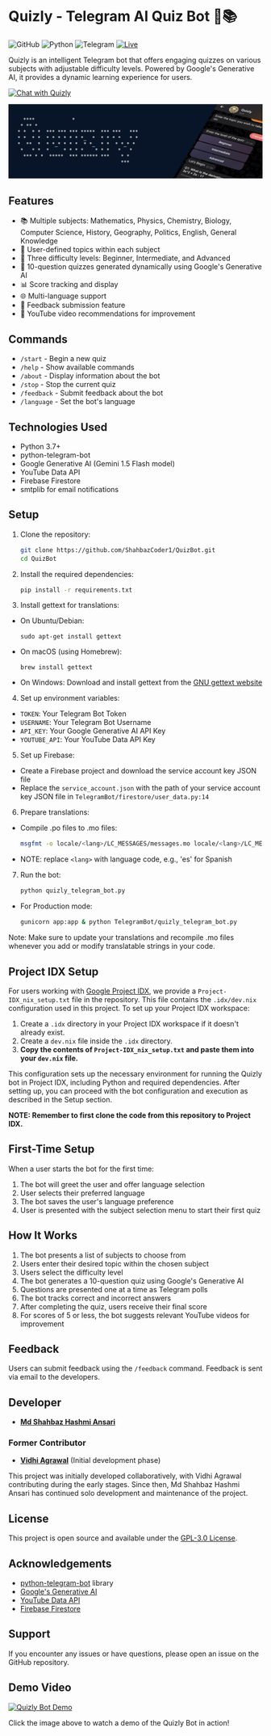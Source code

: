 # Quizly - Telegram AI Quiz Bot 🤖📚

![GitHub](https://img.shields.io/github/license/ShahbazCoder1/QuizBot)
![Python](https://img.shields.io/badge/python-3.7%2B-blue)
![Telegram](https://img.shields.io/badge/Telegram-Bot-blue?logo=telegram)
[![Live](https://img.shields.io/badge/Live-Quizly%20Bot-brightgreen?style=flat&logo=telegram)](https://bot-d5sa.onrender.com)

Quizly is an intelligent Telegram bot that offers engaging quizzes on various subjects with adjustable difficulty levels. Powered by Google's Generative AI, it provides a dynamic learning experience for users.

[![Chat with Quizly](https://img.shields.io/badge/Chat%20with-Quizly-blue?style=for-the-badge&logo=telegram)](https://t.me/@Quisly_Bot)

![Quizly Banner](https://github.com/ShahbazCoder1/QuizBot/blob/main/Images/Quizly%20Banner.jpg)

## Features

- 📚 Multiple subjects: Mathematics, Physics, Chemistry, Biology, Computer Science, History, Geography, Politics, English, General Knowledge
- 🎯 User-defined topics within each subject
- 🔢 Three difficulty levels: Beginner, Intermediate, and Advanced
- 🧠 10-question quizzes generated dynamically using Google's Generative AI
- 📊 Score tracking and display
- 🌐 Multi-language support
- 📝 Feedback submission feature
- 🎥 YouTube video recommendations for improvement

## Commands

- `/start` - Begin a new quiz
- `/help` - Show available commands
- `/about` - Display information about the bot
- `/stop` - Stop the current quiz
- `/feedback` - Submit feedback about the bot
- `/language` - Set the bot's language

## Technologies Used

- Python 3.7+
- python-telegram-bot
- Google Generative AI (Gemini 1.5 Flash model)
- YouTube Data API
- Firebase Firestore
- smtplib for email notifications

## Setup

1. Clone the repository:
   
   ```Bash
   git clone https://github.com/ShahbazCoder1/QuizBot.git
   cd QuizBot
2. Install the required dependencies:

   ```Bash
   pip install -r requirements.txt
3. Install gettext for translations:
- On Ubuntu/Debian:
  ```
  sudo apt-get install gettext
  ```
- On macOS (using Homebrew):
  ```
  brew install gettext
  ```
- On Windows:
  Download and install gettext from the [GNU gettext website](https://www.gnu.org/software/gettext/)

4. Set up environment variables:
- `TOKEN`: Your Telegram Bot Token
- `USERNAME`: Your Telegram Bot Username
- `API_KEY`: Your Google Generative AI API Key
- `YOUTUBE_API`: Your YouTube Data API Key

5. Set up Firebase:
- Create a Firebase project and download the service account key JSON file
- Replace the `service_account.json` with the path of your service account key JSON file in `TelegramBot/firestore/user_data.py:14`
  
6. Prepare translations:
- Compile .po files to .mo files:
   ```Bash
   msgfmt -o locale/<lang>/LC_MESSAGES/messages.mo locale/<lang>/LC_MESSAGES/messages.po
- NOTE: replace `<lang>` with language code, e.g., 'es' for Spanish

7. Run the bot:
   ```Bash
   python quizly_telegram_bot.py
  - For Production mode:
    ```Bash
    gunicorn app:app & python TelegramBot/quizly_telegram_bot.py
Note: Make sure to update your translations and recompile .mo files whenever you add or modify translatable strings in your code.

## Project IDX Setup

For users working with [Google Project IDX](https://idx.google.com/), we provide a `Project-IDX_nix_setup.txt` file in the repository. This file contains the `.idx/dev.nix` configuration used in this project. To set up your Project IDX workspace:

1. Create a `.idx` directory in your Project IDX workspace if it doesn't already exist.
2. Create a `dev.nix` file inside the `.idx` directory.
3. **Copy the contents of `Project-IDX_nix_setup.txt` and paste them into your `dev.nix` file.**

This configuration sets up the necessary environment for running the Quizly bot in Project IDX, including Python and required dependencies. After setting up, you can proceed with the bot configuration and execution as described in the Setup section.

**NOTE: Remember to first clone the code from this repository to Project IDX.**

## First-Time Setup

When a user starts the bot for the first time:

1. The bot will greet the user and offer language selection
2. User selects their preferred language
3. The bot saves the user's language preference
4. User is presented with the subject selection menu to start their first quiz

## How It Works

1. The bot presents a list of subjects to choose from
2. Users enter their desired topic within the chosen subject
3. Users select the difficulty level
4. The bot generates a 10-question quiz using Google's Generative AI
5. Questions are presented one at a time as Telegram polls
6. The bot tracks correct and incorrect answers
7. After completing the quiz, users receive their final score
8. For scores of 5 or less, the bot suggests relevant YouTube videos for improvement

## Feedback

Users can submit feedback using the `/feedback` command. Feedback is sent via email to the developers.

## Developer

- **[Md Shahbaz Hashmi Ansari](https://github.com/ShahbazCoder1)**

### Former Contributor

- **[Vidhi Agrawal](https://github.com/Vidhi-28)** (Initial development phase)

This project was initially developed collaboratively, with Vidhi Agrawal contributing during the early stages. Since then, Md Shahbaz Hashmi Ansari has continued solo development and maintenance of the project.

## License

This project is open source and available under the [GPL-3.0 License](LICENSE).

## Acknowledgements

- [python-telegram-bot](https://github.com/python-telegram-bot/python-telegram-bot) library
- [Google's Generative AI](https://developers.generativeai.google/)
- [YouTube Data API](https://developers.google.com/youtube/v3)
- [Firebase Firestore](https://firebase.google.com/docs/firestore)

## Support

If you encounter any issues or have questions, please open an issue on the GitHub repository.

## Demo Video

[![Quizly Bot Demo](https://img.youtube.com/vi/QYndovP_68E/0.jpg)](https://www.youtube.com/watch?v=QYndovP_68E)

Click the image above to watch a demo of the Quizly Bot in action!
